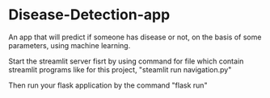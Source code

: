# Disease-Detection-app
An app that will predict if someone has disease or not, on the basis of some parameters, using machine learning.

Start the streamlit server fisrt by using command for file which contain streamlit programs like for this project,
    "steamlit run navigation.py"
 
Then run your flask application by the command 
    "flask run"
    

